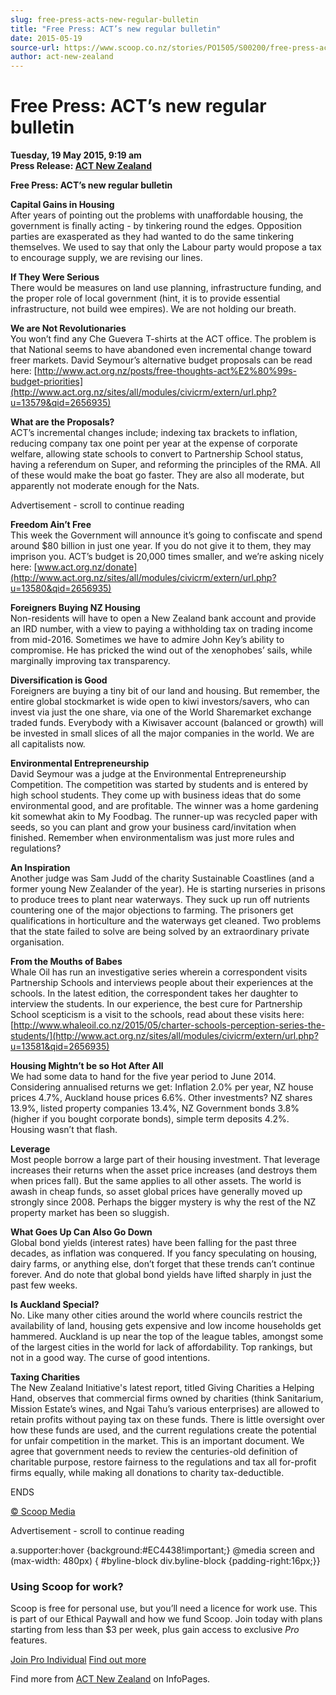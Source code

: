 ```yaml
---
slug: free-press-acts-new-regular-bulletin
title: "Free Press: ACT’s new regular bulletin"
date: 2015-05-19
source-url: https://www.scoop.co.nz/stories/PO1505/S00200/free-press-acts-new-regular-bulletin.htm
author: act-new-zealand
---
```

Free Press: ACT’s new regular bulletin
======================================

**Tuesday, 19 May 2015, 9:19 am**  
**Press Release: [ACT New Zealand](https://info.scoop.co.nz/ACT_New_Zealand)**

**Free Press: ACT’s new regular bulletin**

  
**Capital Gains in Housing**  
After years of pointing out the problems with unaffordable housing, the government is finally acting - by tinkering round the edges. Opposition parties are exasperated as they had wanted to do the same tinkering themselves. We used to say that only the Labour party would propose a tax to encourage supply, we are revising our lines.

**If They Were Serious**  
There would be measures on land use planning, infrastructure funding, and the proper role of local government (hint, it is to provide essential infrastructure, not build wee empires). We are not holding our breath.

**We are Not Revolutionaries**  
You won’t find any Che Guevera T-shirts at the ACT office. The problem is that National seems to have abandoned even incremental change toward freer markets. David Seymour’s alternative budget proposals can be read here: [http://www.act.org.nz/posts/free-thoughts-act%E2%80%99s-budget-priorities](http://www.act.org.nz/sites/all/modules/civicrm/extern/url.php?u=13579&qid=2656935)

**What are the Proposals?**  
ACT’s incremental changes include; indexing tax brackets to inflation, reducing company tax one point per year at the expense of corporate welfare, allowing state schools to convert to Partnership School status, having a referendum on Super, and reforming the principles of the RMA. All of these would make the boat go faster. They are also all moderate, but apparently not moderate enough for the Nats.

Advertisement - scroll to continue reading





**Freedom Ain’t Free**  
This week the Government will announce it’s going to confiscate and spend around $80 billion in just one year. If you do not give it to them, they may imprison you. ACT’s budget is 20,000 times smaller, and we’re asking nicely here: [www.act.org.nz/donate](http://www.act.org.nz/sites/all/modules/civicrm/extern/url.php?u=13580&qid=2656935)

**Foreigners Buying NZ Housing**  
Non-residents will have to open a New Zealand bank account and provide an IRD number, with a view to paying a withholding tax on trading income from mid-2016. Sometimes we have to admire John Key’s ability to compromise. He has pricked the wind out of the xenophobes’ sails, while marginally improving tax transparency.

**Diversification is Good**  
Foreigners are buying a tiny bit of our land and housing. But remember, the entire global stockmarket is wide open to kiwi investors/savers, who can invest via just the one share, via one of the World Sharemarket exchange traded funds. Everybody with a Kiwisaver account (balanced or growth) will be invested in small slices of all the major companies in the world. We are all capitalists now.

**Environmental Entrepreneurship**  
David Seymour was a judge at the Environmental Entrepreneurship Competition. The competition was started by students and is entered by high school students. They come up with business ideas that do some environmental good, and are profitable. The winner was a home gardening kit somewhat akin to My Foodbag. The runner-up was recycled paper with seeds, so you can plant and grow your business card/invitation when finished. Remember when environmentalism was just more rules and regulations?

**An Inspiration**  
Another judge was Sam Judd of the charity Sustainable Coastlines (and a former young New Zealander of the year). He is starting nurseries in prisons to produce trees to plant near waterways. They suck up run off nutrients countering one of the major objections to farming. The prisoners get qualifications in horticulture and the waterways get cleaned. Two problems that the state failed to solve are being solved by an extraordinary private organisation.

**From the Mouths of Babes**  
Whale Oil has run an investigative series wherein a correspondent visits Partnership Schools and interviews people about their experiences at the schools. In the latest edition, the correspondent takes her daughter to interview the students. In our experience, the best cure for Partnership School scepticism is a visit to the schools, read about these visits here:[http://www.whaleoil.co.nz/2015/05/charter-schools-perception-series-the-students/](http://www.act.org.nz/sites/all/modules/civicrm/extern/url.php?u=13581&qid=2656935)

**Housing Mightn’t be so Hot After All**  
We had some data to hand for the five year period to June 2014. Considering annualised returns we get: Inflation 2.0% per year, NZ house prices 4.7%, Auckland house prices 6.6%. Other investments? NZ shares 13.9%, listed property companies 13.4%, NZ Government bonds 3.8% (higher if you bought corporate bonds), simple term deposits 4.2%. Housing wasn’t that flash.

**Leverage**  
Most people borrow a large part of their housing investment. That leverage increases their returns when the asset price increases (and destroys them when prices fall). But the same applies to all other assets. The world is awash in cheap funds, so asset global prices have generally moved up strongly since 2008. Perhaps the bigger mystery is why the rest of the NZ property market has been so sluggish.

**What Goes Up Can Also Go Down**  
Global bond yields (interest rates) have been falling for the past three decades, as inflation was conquered. If you fancy speculating on housing, dairy farms, or anything else, don’t forget that these trends can’t continue forever. And do note that global bond yields have lifted sharply in just the past few weeks.

**Is Auckland Special?**  
No. Like many other cities around the world where councils restrict the availability of land, housing gets expensive and low income households get hammered. Auckland is up near the top of the league tables, amongst some of the largest cities in the world for lack of affordability. Top rankings, but not in a good way. The curse of good intentions.

**Taxing Charities**  
The New Zealand Initiative's latest report, titled Giving Charities a Helping Hand, observes that commercial firms owned by charities (think Sanitarium, Mission Estate’s wines, and Ngai Tahu’s various enterprises) are allowed to retain profits without paying tax on these funds. There is little oversight over how these funds are used, and the current regulations create the potential for unfair competition in the market. This is an important document. We agree that government needs to review the centuries-old definition of charitable purpose, restore fairness to the regulations and tax all for-profit firms equally, while making all donations to charity tax-deductible.

  
ENDS

[© Scoop Media](http://www.scoop.co.nz/about/terms.html)  

Advertisement - scroll to continue reading



a.supporter:hover {background:#EC4438!important;} @media screen and (max-width: 480px) { #byline-block div.byline-block {padding-right:16px;}}

### Using Scoop for work?

Scoop is free for personal use, but you’ll need a licence for work use. This is part of our Ethical Paywall and how we fund Scoop. Join today with plans starting from less than $3 per week, plus gain access to exclusive _Pro_ features.  
  
[Join Pro Individual](https://pro.scoop.co.nz/Individual/?from=ProIn24) [Find out more](https://pro.scoop.co.nz/using-scoop-for-work/?from=ProIn24)

Find more from [ACT New Zealand](https://info.scoop.co.nz/ACT_New_Zealand) on InfoPages.